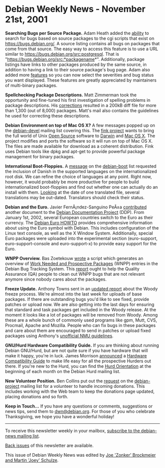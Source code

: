 
Debian Weekly News - November 21st, 2001
========================================


**Searching Bugs per Source Package.** Adam Heath added the [ability](https://lists.debian.org/debian-devel-0111/msg01031.html) to
search for bugs based on source packages to the cgi scripts that exist on <https://bugs.debian.org/>. A source listing
contains all bugs on packages that come from that source. The easy way to
access this feature is to use a URL similar to <https://bugs.debian.org/src:postgresql>.
That is "https://bugs.debian.org/src:*packagename*".
Additionally, package listings have links to other packages produced by the
same source, in addition to having a link to their source package's bug page.
Adam also added more [features](https://lists.debian.org/debian-devel-0111/msg01062.html) so
you can now select the severities and bug status you want displayed. These
features are greatly appreciated by maintainers of multi-binary packages.


**Spellchecking Package Descriptions.** Matt Zimmerman took
the opportunity and fine-tuned his first investigation of spelling problems in
package descriptions. His [corrections](https://lists.debian.org/debian-devel-0111/msg00974.html) resulted in a 200kB diff file for more than 1,300 (out of 8,000)
packages. Matt's mail also contains the guidelines he used for correcting these
descriptions.


**Debian Environment on top of Mac OS X?** A few messages
popped up on the [debian-devel](https://lists.debian.org/debian-devel/) mailing list
covering this. The [fink project](http://fink.sourceforge.net/)
wants to bring the full world of Unix [Open Source](http://opensource.org/) software to [Darwin](http://www.opensource.apple.com/) and [Mac OS X](http://www.apple.com/macosx/). The project modifies and
ports the software so it will run on top of Mac OS X. The files are made
available for download as a coherent distribution. Fink uses Debian tools
like dpkg and apt-get to provide powerful package management for
binary packages.


**International Boot-Floppies.** A [message](https://lists.debian.org/debian-boot-0111/msg00581.html) on
the [debian-boot](https://lists.debian.org/debian-boot/) list
requested the inclusion of Danish in the supported languages on the
internationalized root disk. We can refine the choice of languages at any
point. Right now, however, it would probably be more productive for people to
build internationalized boot-floppies and find out whether one can actually do
an install with them. [Looking](https://lists.debian.org/debian-boot-0111/msg00583.html) at
the date of one translated file, several translations may be out-dated.
Translators should check their status.


**Debian and the Euro.** Javier FernÃ¡ndez-Sanguino PeÃ±a [contributed](https://lists.debian.org/debian-i18n-0111/msg00003.html)
another document to the [Debian
Documentation Project](https://www.debian.org/doc/ddp) (DDP). From January 1st, 2002, several European
countries switch to the Euro as their currency. The [Debian Euro
HOWTO](https://www.debian.org/doc/manuals/debian-euro-support/) provides comprehensive information about using the Euro symbol
with Debian. This includes configuration of the Linux text console, as well as the
X Window System. Additionally, special Euro packages were uploaded into the
experimental section (euro-support, euro-support-console and euro-support-x)
to provide easy support for the Euro.


**WNPP Overview.** Bas Zoetekouw [wrote](https://lists.debian.org/debian-qa-0111/msg00188.html) a script
which generates an overview of [Work Needed and Prospective Packages](https://www.debian.org/devel/wnpp/)
(WNPP) entries in the Debian Bug Tracking System. This
[report](https://lists.debian.org/debian-qa-0111/msg00192.html) ought
to help the Quality Assurance (QA) people to clean out WNPP bugs that are not
relevant anymore since nobody cares about the packages.


**Freeze Update.** Anthony Towns sent in an [updated
report](https://lists.debian.org/debian-devel-announce-0111/msg00012.html) about the Woody freeze process. We're almost into the last week
for uploads of base packages. If there are outstanding bugs you'd like to see
fixed, provide patches or upload now. We are also
getting into the last days for ensuring that standard and task packages get
included in the Woody release. At the moment it looks like a lot of
packages will be removed from Woody. Among these are a whole bunch of commonly
used programs like gpm, Mutt, CVS, Procmail, Apache and Mozilla. People who
can fix bugs in these packages and care about them are encouraged to send in
patches or upload fixed packages using Anthony's [unofficial NMU guidelines](https://people.debian.org/~ajt/nmus.txt).



**GNU/Hurd Hardware Compatibility Guide.** If you are
thinking about running Debian GNU/Hurd, but are not quite sure if you
have hardware that will make it happy, you're in luck. James Morrison
[announced](https://lists.debian.org/debian-hurd-0111/msg00081.html) a [Hardware Compatibility Guide](http://www.freesoftware.fsf.org/thug/gnumach_hardware.html) to make life easy for all the prospective
Hurders out there. If you're new to the Hurd, you can find the [Hurd Orientation](https://lists.debian.org/debian-hurd-0111/msg00006.html) at the beginning of each month on the Debian Hurd
mailing list.


**New Volunteer Position.** Ben Collins put out the [request](https://lists.debian.org/debian-project-0111/msg00050.html) on the [debian-project](https://lists.debian.org/debian-project/)
mailing list for a volunteer to handle incoming donations. This
includes working with the Web team to keep the donations page updated,
placing donations and so forth.


**Keep in Touch...** If you have any questions or
comments, suggestions or news tips, send them to [dwn@debian.org](mailto:dwn@debian.org). For those of you who celebrate Thanksgiving, we hope
you have a wonderful holiday!




---



 To receive this newsletter weekly in your mailbox, [subscribe to the debian-news mailing list](https://lists.debian.org/debian-news/).



[Back issues](https://www.debian.org/News/weekly/) of this newsletter are available.



This issue of Debian Weekly News was edited by [Joe 'Zonker' Brockmeier and Martin 'Joey' Schulze](mailto:dwn@debian.org).




